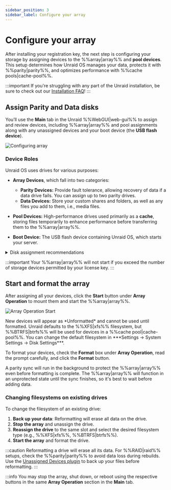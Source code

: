 ```yaml
---
sidebar_position: 3
sidebar_label: Configure your array
---
```


# Configure your array

After installing your registration key, the next step is configuring your storage by assigning devices to the %%array|array%% and **pool devices**. This setup determines how Unraid OS manages your data, protects it with %%parity|parity%%, and optimizes performance with %%cache pools|cache-pool%%.

:::important
If you're struggling with any part of the Unraid installation, be sure to check out our [Installation FAQ](https://docs.unraid.net/unraid-os/faq/installation/)!
:::

## Assign Parity and Data disks

You’ll use the **Main** tab in the Unraid %%WebGUI|web-gui%% to assign and review devices, including %%array|array%% and pool assignments along with any unassigned devices and your boot device (the **USB flash device**).

![Configuring array](/img/configuringarray1.png)

### Device Roles

Unraid OS uses drives for various purposes:

  - **Array Devices**, which fall into two categories: 
    - **Parity Devices:** Provide fault tolerance, allowing recovery of data if a data drive fails. You can assign up to two parity drives.
    - **Data Devices:** Store your custom shares and folders, as well as any files you add to them, i.e., media files.

- **Pool Devices:** High-performance drives used primarily as a **cache**, storing files temporarily to enhance performance before transferring them to the %%array|array%%.

- **Boot Device:** The USB flash device containing Unraid OS, which starts your server.

<details>
    <summary>Disk assignment recommendations</summary>
    
    These disk assignment recommendations are crafted to optimize your Unraid %%array|array%%, enhancing performance, data protection, and future expandability. By following these, you can effectively maximize your storage devices and avoid common setup issues.

    1. **Select the largest %%parity device|parity-drives%%:**  
    Always choose the largest available storage device as your %%parity device|parity-drives%%(s). When expanding your %%array|array%%, data disks cannot exceed the size of your %%parity device|parity-drives%%(s). You should purchase the largest **HDD** for your initial %%parity device|parity-drives%% to avoid future limitations. For dual %%parity disks|parity-drives%%, all data disks must be smaller than the smallest %%parity disks|parity-drives%%.

    2. **Utilize HDDs for the %%array|array%% and SSD/NVMe drives for pools:**  
    For optimal performance, use **HDDs** as the primary storage devices in the %%array|array%% for general storage and %%parity|parity%% protection. Assign **SSD** or **NVMe** drives to a %%cache pool|cache-pool%% or dedicated pool to enhance high-speed read and write operations. This setup improves overall performance by taking advantage of the strengths of each type of drive.

    3. **Protect cached data with a %%multi-device pool|multi-device-pool%%:**  
    To safeguard cached data, assign more than one device to the %%cache pool|cache-pool%%. A single device does not offer protection from data loss. %%Cache pools|cache-pool%% can be expanded on demand.

    :::warning
    SSD support is experimental in the %%array|array%%. Some SSDs may not perform well due to variations in %%TRIM/Discard|trim-discard%% implementation, which could lead to undesirable results. This does not apply to %%cache pools|cache-pool%%. [Learn more about filesystem options here](../../using-unraid-to/manage-storage/file-systems.md).
    :::

    :::note
    SSD-based pools are optimal for applications and virtual machines, leveraging SSD performance for faster interactions. [Learn more about running applications here](../../using-unraid-to/run-docker-containers/overview.md).
    :::

</details>

:::important
Your %%array|array%% will not start if you exceed the number of storage devices permitted by your license key.
:::

## Start and format the array

After assigning all your devices, click the **Start** button under **Array Operation** to mount them and start the %%array|array%%.
 <div style={{ margin: 'auto', maxWidth: '500px'}}>

   ![Array Operation Start](/img/arrayoperation_start.png)

 </div>
New devices will appear as *Unformatted* and cannot be used until formatted. Unraid defaults to the %%XFS|xfs%% filesystem, but %%BTRFS|btrfs%% will be used for devices in a %%cache pool|cache-pool%%. You can change the default filesystem in ***Settings → System Settings → Disk Settings***.

To format your devices, check the **Format** box under **Array Operation**, read the prompt carefully, and click the **Format** button.

A parity sync will run in the background to protect the %%array|array%% even before formatting is complete. The %%array|array%% will function in an unprotected state until the sync finishes, so it's best to wait before adding data.

### Changing filesystems on existing drives  

To change the filesystem of an existing drive:  
1. **Back up your data**: Reformatting will erase all data on the drive. 
2. **Stop the array** and unassign the drive.
3. **Reassign the drive** to the same slot and select the desired filesystem type (e.g., %%XFS|xfs%%, %%BTRFS|btrfs%%).
4. **Start the array** and format the drive.

:::caution
Reformatting a drive will erase all its data. For %%RAID|raid%% setups, check the %%parity|parity%% to avoid data loss during rebuilds. Use the [Unassigned Devices plugin](https://unraid.net/community/apps?q=unassigned+devices#r:~:text=don%27t%20be%20carefull!!!-,Unassigned%20Devices,-dlandon) to back up your files before reformatting.
:::

:::info
You may stop the array, shut down, or reboot using the respective buttons in the same **Array Operation** section in the **Main** tab.
